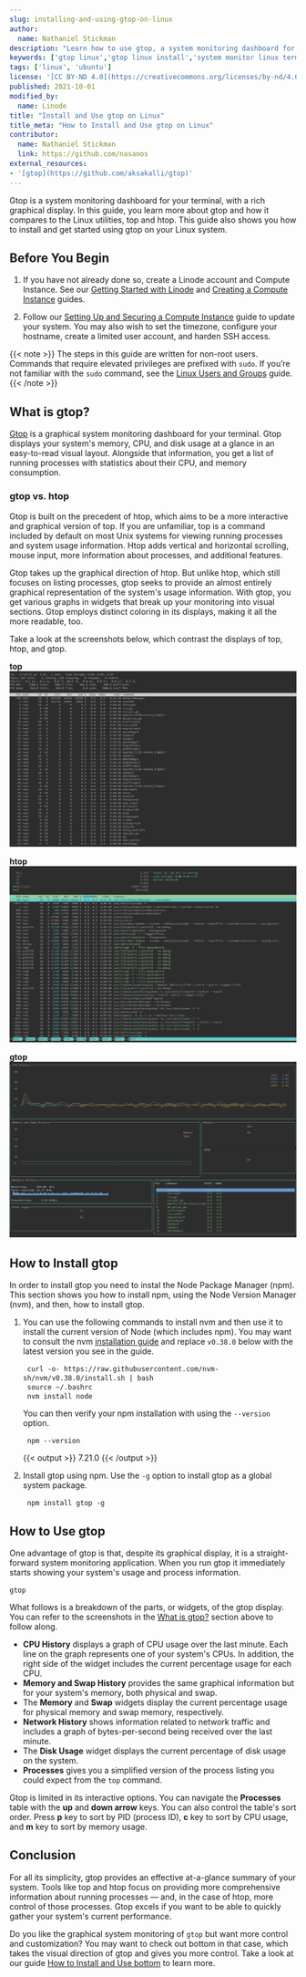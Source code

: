 ```yaml
---
slug: installing-and-using-gtop-on-linux
author:
  name: Nathaniel Stickman
description: "Learn how to use gtop, a system monitoring dashboard for your Linux terminal."
keywords: ['gtop linux','gtop linux install','system monitor linux terminal']
tags: ['linux', 'ubuntu']
license: '[CC BY-ND 4.0](https://creativecommons.org/licenses/by-nd/4.0)'
published: 2021-10-01
modified_by:
  name: Linode
title: "Install and Use gtop on Linux"
title_meta: "How to Install and Use gtop on Linux"
contributor:
  name: Nathaniel Stickman
  link: https://github.com/nasanos
external_resources:
- '[gtop](https://github.com/aksakalli/gtop)'
---
```


Gtop is a system monitoring dashboard for your terminal, with a rich graphical display. In this guide, you learn more about gtop and how it compares to the Linux utilities, top and htop. This guide also shows you how to install and get started using gtop on your Linux system.

## Before You Begin

1.  If you have not already done so, create a Linode account and Compute Instance. See our [Getting Started with Linode](/docs/guides/getting-started/) and [Creating a Compute Instance](/docs/guides/creating-a-compute-instance/) guides.

1.  Follow our [Setting Up and Securing a Compute Instance](/docs/guides/set-up-and-secure/) guide to update your system. You may also wish to set the timezone, configure your hostname, create a limited user account, and harden SSH access.

{{< note >}}
The steps in this guide are written for non-root users. Commands that require elevated privileges are prefixed with `sudo`. If you’re not familiar with the `sudo` command, see the [Linux Users and Groups](/docs/guides/linux-users-and-groups/) guide.
{{< /note >}}

## What is gtop?

[Gtop](https://github.com/aksakalli/gtop) is a graphical system monitoring dashboard for your terminal. Gtop displays your system's memory, CPU, and disk usage at a glance in an easy-to-read visual layout. Alongside that information, you get a list of running processes with statistics about their CPU, and memory consumption.

### gtop vs. htop

Gtop is built on the precedent of htop, which aims to be a more interactive and graphical version of top. If you are unfamiliar, top is a command included by default on most Unix systems for viewing running processes and system usage information. Htop adds vertical and horizontal scrolling, mouse input, more information about processes, and additional features.

Gtop takes up the graphical direction of htop. But unlike htop, which still focuses on listing processes, gtop seeks to provide an almost entirely graphical representation of the system's usage information. With gtop, you get various graphs in widgets that break up your monitoring into visual sections. Gtop employs distinct coloring in its displays, making it all the more readable, too.

Take a look at the screenshots below, which contrast the displays of top, htop, and gtop.

**top**
![System monitoring display in top](top-display.png)

**htop**
![System monitoring display in htop](htop-display.png)

**gtop**
![System monitoring display in gtop](gtop-display.png)

## How to Install gtop

In order to install gtop you need to instal the Node Package Manager (npm). This section shows you how to install npm, using the Node Version Manager (nvm), and then, how to install gtop.

1. You can use the following commands to install nvm and then use it to install the current version of Node (which includes npm). You may want to consult the nvm [installation guide](https://github.com/nvm-sh/nvm#installing-and-updating) and replace `v0.38.0` below with the latest version you see in the guide.

        curl -o- https://raw.githubusercontent.com/nvm-sh/nvm/v0.38.0/install.sh | bash
        source ~/.bashrc
        nvm install node

    You can then verify your npm installation with using the `--version` option.

        npm --version

    {{< output >}}
7.21.0
    {{< /output >}}

1. Install gtop using npm. Use the `-g` option to install gtop as a global system package.

        npm install gtop -g

## How to Use gtop

One advantage of gtop is that, despite its graphical display, it is a straight-forward system monitoring application. When you run gtop it immediately starts showing your system's usage and process information.

    gtop

What follows is a breakdown of the parts, or widgets, of the gtop display. You can refer to the screenshots in the [What is gtop?](/docs/guides/installing-and-using-gtop-on-linux/#what-is-gtop) section above to follow along.

- **CPU History** displays a graph of CPU usage over the last minute. Each line on the graph represents one of your system's CPUs. In addition, the right side of the widget includes the current percentage usage for each CPU.
- **Memory and Swap History** provides the same graphical information but for your system's memory, both physical and swap.
- The **Memory** and **Swap** widgets display the current percentage usage for physical memory and swap memory, respectively.
- **Network History** shows information related to network traffic and includes a graph of bytes-per-second being received over the last minute.
- The **Disk Usage** widget displays the current percentage of disk usage on the system.
- **Processes** gives you a simplified version of the process listing you could expect from the `top` command.

Gtop is limited in its interactive options. You can navigate the **Processes** table with the **up** and **down arrow** keys. You can also control the table's sort order. Press **p** key to sort by PID (process ID), **c** key to sort by CPU usage, and **m** key to sort by memory usage.

## Conclusion

For all its simplicity, gtop provides an effective at-a-glance summary of your system. Tools like top and htop focus on providing more comprehensive information about running processes — and, in the case of htop, more control of those processes. Gtop excels if you want to be able to quickly gather your system's current performance.

Do you like the graphical system monitoring of `gtop` but want more control and customization? You may want to check out bottom in that case, which takes the visual direction of gtop and gives you more control. Take a look at our guide [How to Install and Use bottom](/docs/guides/installing-and-using-bottom-on-linux/) to learn more.
